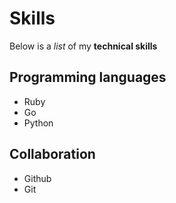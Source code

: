 # Skills

Below is a _list_ of my **technical skills**
## Programming languages
- Ruby
- Go
- Python

## Collaboration
- Github
- Git

